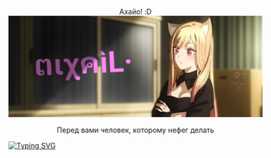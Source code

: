 <p align="center">Ахайо! :D<img <img src="banner.png"></p> 
<p align="center">Перед вами человек, которому нефег делать</p>


[![Typing SVG](https://readme-typing-svg.herokuapp.com?color=%2336BCF7&lines=Xasya+|+ຕιχคìL·+|+Noob+|+❤)](https://git.io/typing-svg)
